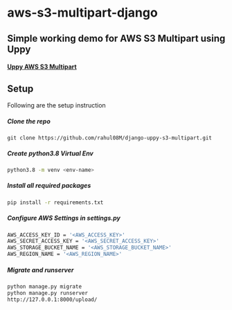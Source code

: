 # aws-s3-multipart-django
## Simple working demo for AWS S3 Multipart using Uppy
#### [Uppy AWS S3 Multipart](https://uppy.io/docs/aws-s3-multipart/)
## Setup

Following are the setup instruction

##### Clone the repo
```buildoutcfg
git clone https://github.com/rahul08M/django-uppy-s3-multipart.git
```
##### Create python3.8 Virtual Env

```bash
python3.8 -m venv <env-name>
```
##### Install all required packages

```bash
pip install -r requirements.txt
```
##### Configure AWS Settings in settings.py

```bash
AWS_ACCESS_KEY_ID = '<AWS_ACCESS_KEY>'
AWS_SECRET_ACCESS_KEY = '<AWS_SECRET_ACCESS_KEY>'
AWS_STORAGE_BUCKET_NAME = '<AWS_STORAGE_BUCKET_NAME>'
AWS_REGION_NAME = '<AWS_REGION_NAME>'
```
##### Migrate and runserver

```bash
python manage.py migrate
python manage.py runserver
http://127.0.0.1:8000/upload/
```
